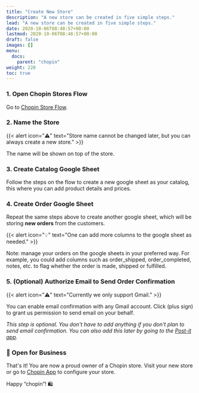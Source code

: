 ```yaml
---
title: "Create New Store"
description: "A new store can be created in five simple steps."
lead: "A new store can be created in five simple steps."
date: 2020-10-06T08:48:57+00:00
lastmod: 2020-10-06T08:48:57+00:00
draft: false
images: []
menu:
  docs:
    parent: "chopin"
weight: 220
toc: true
---
```


### 1. Open Chopin Stores Flow

Go to [Chopin Store Flow](https://telescope.apiobuild.com/flow/chopin-stores).

### 2. Name the Store

{{< alert icon="⚠️" text="Store name cannot be changed later, but you can always create a new store." >}}

The name will be shown on top of the store.

### 3. Create Catalog Google Sheet

Follow the steps on the flow to create a new google sheet as your catalog, this where you can add product details and prices.

### 4. Create Order Google Sheet

Repeat the same steps above to create another google sheet, which will be storing **new orders** from the customers.

{{< alert icon="💡" text="One can add more columns to the google sheet as needed." >}}

Note: manage your orders on the google sheets in your preferred way. For example, you could add columns such as order_shipped, order_completed, notes, etc. to flag whether the order is made, shipped or fulfilled.

### 5. (Optional) Authorize Email to Send Order Confirmation

{{< alert icon="⚠️" text="Currently we only support Gmail." >}}

You can enable email confirmation with any Gmail account. Click <i class="fas fa-plus"></i> (plus sign) to grant us permission to send email on your behalf.

*This step is optional. You don't have to add anything if you don't plan to send email confirmation. You can also add this later by going to the [Post-it app](https://telescope.apiobuild.com/app/post-it).*

### 🎉 Open for Business

That's it! You are now a proud owner of a Chopin store. Visit your new store or go to [Chopin App](https://telescope.apiobuild.com/app/chopin) to configure your store.

Happy “chopin”! 🛍️
